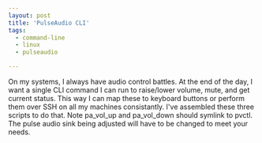 ```yaml
---
layout: post
title: 'PulseAudio CLI'
tags:
  - command-line
  - linux
  - pulseaudio

---
```


On my systems, I always have audio control battles. At the end of the day, I want a single CLI command I can run to raise/lower volume, mute, and get current status. This way I can map these to keyboard buttons or perform them over SSH on all my machines consistantly. I've assembled these three scripts to do that. Note pa_vol_up and pa_vol_down should symlink to pvctl. The pulse audio sink being adjusted will have to be changed to meet your needs.

<script src="https://gist.github.com/3102332.js"> </script>

